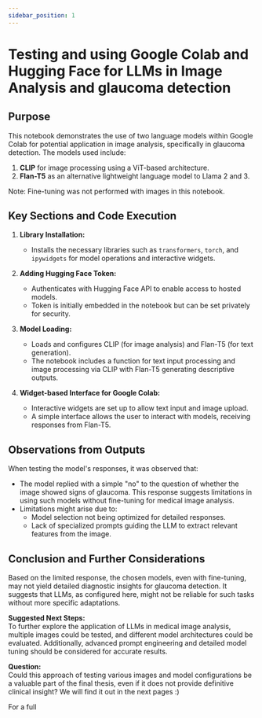 ```yaml
---
sidebar_position: 1
---
```


#  Testing and using Google Colab and Hugging Face for LLMs in Image Analysis and glaucoma detection
 
## Purpose
This notebook demonstrates the use of two language models within Google Colab for potential application in image analysis, specifically in glaucoma detection. The models used include:
1. **CLIP** for image processing using a ViT-based architecture.
2. **Flan-T5** as an alternative lightweight language model to Llama 2 and 3.

Note: Fine-tuning was not performed with images in this notebook.

## Key Sections and Code Execution

1. **Library Installation:** 
   - Installs the necessary libraries such as `transformers`, `torch`, and `ipywidgets` for model operations and interactive widgets.

2. **Adding Hugging Face Token:**  
   - Authenticates with Hugging Face API to enable access to hosted models.
   - Token is initially embedded in the notebook but can be set privately for security.

3. **Model Loading:**  
   - Loads and configures CLIP (for image analysis) and Flan-T5 (for text generation).
   - The notebook includes a function for text input processing and image processing via CLIP with Flan-T5 generating descriptive outputs.

4. **Widget-based Interface for Google Colab:**  
   - Interactive widgets are set up to allow text input and image upload.
   - A simple interface allows the user to interact with models, receiving responses from Flan-T5.

## Observations from Outputs
When testing the model's responses, it was observed that:

- The model replied with a simple "no" to the question of whether the image showed signs of glaucoma. This response suggests limitations in using such models without fine-tuning for medical image analysis.
- Limitations might arise due to:
  - Model selection not being optimized for detailed responses.
  - Lack of specialized prompts guiding the LLM to extract relevant features from the image.

## Conclusion and Further Considerations
Based on the limited response, the chosen models, even with fine-tuning, may not yield detailed diagnostic insights for glaucoma detection. It suggests that LLMs, as configured here, might not be reliable for such tasks without more specific adaptations.

**Suggested Next Steps:**  
To further explore the application of LLMs in medical image analysis, multiple images could be tested, and different model architectures could be evaluated. Additionally, advanced prompt engineering and detailed model tuning should be considered for accurate results.

**Question:**  
Could this approach of testing various images and model configurations be a valuable part of the final thesis, even if it does not provide definitive clinical insight? We will find it out in the next pages :)


For a full